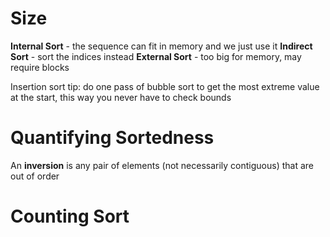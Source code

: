 # Size
**Internal Sort** - the sequence can fit in memory and we just use it
**Indirect Sort** - sort the indices instead
**External Sort** - too big for memory, may require blocks

Insertion sort tip: do one pass of bubble sort to get the most extreme value at the start, this way you never have to check bounds

# Quantifying Sortedness
An **inversion** is any pair of elements (not necessarily contiguous) that are out of order

# Counting Sort